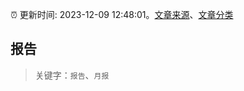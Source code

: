 :alarm_clock: 更新时间: 2023-12-09 12:48:01。[文章来源](/README.md)、[文章分类](/TAGS.md)

## 报告


> 关键字：`报告`、`月报`



